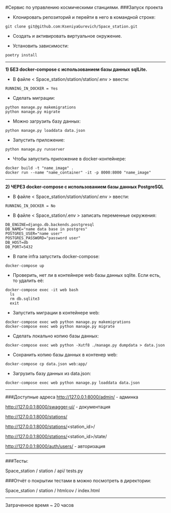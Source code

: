 #Сервис по управлению космическими станциями.
###Запуск проекта

- Клонировать репозиторий и перейти в него в командной строке:
```
git clone git@github.com:KseniyaGurevich/Space_station.git
```
- Cоздать и активировать виртуальное окружение.

- Установить зависимости:
```
poetry install
```
<hr>

<b>1) БЕЗ docker-compose с использованием базы данных sqlLite.</b>

- В файле < Space_station/station/station/.env > ввести:

```
RUNNING_IN_DOCKER = Yes
```
- Сделать миграции:
```commandline
python manage.py makemigrations
python manage.py migrate
```
- Можно загрузить базу данных:
```commandline
python manage.py loaddata data.json
```
- Запустить приложение:
```commandline
python manage.py runserver
```
- Чтобы запустить приложение в docker-контейнере:
```commandline
docker build -t "name_image" .
docker run --name "name_container" -it -p 8000:8000 "name_image"
```
<hr>

<b>2) ЧЕРЕЗ docker-compose с использованием базы данных PostgreSQL</b>
- В файле < Space_station/station/station/.env > ввести:</p>

```
RUNNING_IN_DOCKER = No
```

- В файле < Space_station/.env > записать переменные окружения:
```
DB_ENGINE=django.db.backends.postgresql
DB_NAME="name data base in postgres"
POSTGRES_USER="name user"
POSTGRES_PASSWORD="password user"
DB_HOST=db
DB_PORT=5432
```

- В папе infra запустить docker-compose:
```
docker-compose up
```
- Проверить, нет ли в контейнере web базы данных sqlite. Если есть, то удалить её:
```commandline
docker-compose exec -it web bash
  ls
  rm db.sqlite3
  exit
```

- Запустить миграции в контейнере web:
```
docker-compose exec web python manage.py makemigrations
docker-compose exec web python manage.py migrate
```

- Сделать локально копию базы данных:
```
docker-compose exec web python -Xutf8 ./manage.py dumpdata > data.json
```

- Сохранить копию базы данных в контенер web:
```
docker-compose cp data.json web:app/
```
- Загрузить базу данных из data.json:
```
docker-compose exec web python manage.py loaddata data.json
```
<hr>

###Доступные адреса 
http://127.0.0.1:8000/admin/ - админка

http://127.0.0.1:8000/swagger-ui/ - документация

http://127.0.0.1:8000/stations/

http://127.0.0.1:8000/stations/<station_id>/

http://127.0.0.1:8000/stations/<station_id>/state/

http://127.0.0.1:8000/auth/users/ - авторизация
<hr>

###Тесты:

Space_station / station / api/ tests.py

###Отчёт о покрытии тестами в можно посмотреть в директории:

Space_station / station / htmlcov / index.html
<hr>

Затраченное время ~ 20 часов